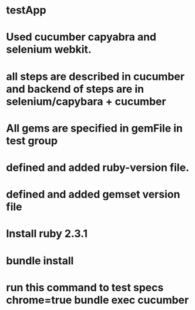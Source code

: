 # testApp
# Used cucumber capyabra and selenium webkit.
# all steps are described in cucumber and backend of steps are in selenium/capybara + cucumber
# All gems are specified in gemFile in test group
# defined and added ruby-version file.
# defined and added gemset version file
# Install ruby 2.3.1
# bundle install
# run this command to test specs chrome=true bundle exec cucumber

